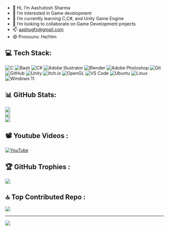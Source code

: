 - 👋 Hi, I’m Aashutosh Sharma
- 👀 I’m interested in Game development
- 🌱 I’m currently learning C,C#, and Unity Game Engine
- 💞️ I’m looking to collaborate on Game Development projects
- 📫 aashugfx@gmail.com
- 😄 Pronouns: He/Him


## 💻 Tech Stack:
![C](https://img.shields.io/badge/c-%2300599C.svg?style=flat&logo=c&logoColor=white) 
![Bash](https://img.shields.io/badge/-Bash-4EAA25?style=flat&logo=GNU%20Bash&logoColor=ffffff) 
![C#](https://img.shields.io/badge/c%23-%23239120.svg?style=flat&logo=csharp&logoColor=white) 
![Adobe Illustrator](https://img.shields.io/badge/adobe%20illustrator-%23FF9A00.svg?style=flat&logo=adobe%20illustrator&logoColor=white) 
![Blender](https://img.shields.io/badge/blender-%23F5792A.svg?style=flat&logo=blender&logoColor=white) 
![Adobe Photoshop](https://img.shields.io/badge/adobe%20photoshop-%2331A8FF.svg?style=flat&logo=adobe%20photoshop&logoColor=white) 
![Git](https://img.shields.io/badge/git-%23F05033.svg?style=flat&logo=git&logoColor=white) 
![GitHub](https://img.shields.io/badge/github-%23121011.svg?style=flat&logo=github&logoColor=white) 
![Unity](https://img.shields.io/badge/unity-%23000000.svg?style=flat&logo=unity&logoColor=white) 
![Itch.io](https://img.shields.io/badge/Itch-%23FF0B34.svg?style=flat&logo=Itch.io&logoColor=white) 
![OpenGL](https://img.shields.io/badge/OpenGL-white?logo=OpenGL&style=flat) 
![VS Code](https://img.shields.io/badge/VS%20Code-%23007ACC.svg?style=flat&logo=visual-studio-code&logoColor=white) 
![Ubuntu](https://img.shields.io/badge/ubuntu-%23E95420.svg?style=flat&logo=ubuntu&logoColor=white) 
![Linux](https://img.shields.io/badge/linux-%23FCC624.svg?style=flat&logo=linux&logoColor=black) 
![Windows 11](https://img.shields.io/badge/windows%2011-%230078D4.svg?style=flat&logo=windows11&logoColor=white)




## 📊 GitHub Stats:
![](https://github-readme-stats.vercel.app/api?username=daplixo&theme=radical&hide_border=true&include_all_commits=false&count_private=false)<br/>
![](https://github-readme-streak-stats.herokuapp.com/?user=your_username&theme=radical&hide_border=true)<br/>
![](https://github-readme-stats.vercel.app/api/top-langs/?username=daplixo&theme=radical&hide_border=true&include_all_commits=false&count_private=false&layout=compact)

## 📽 Youtube Videos :
[![YouTube](http://i.ytimg.com/vi/SuinWdgqDEY/hqdefault.jpg)](https://www.youtube.com/watch?v=SuinWdgqDEY)

## 🏆 GitHub Trophies :
![](https://github-profile-trophy.vercel.app/?username=daplixo&theme=radical&no-frame=true&no-bg=true&margin-w=4)

## 🔝 Top Contributed Repo :
![](https://github-contributor-stats.vercel.app/api?username=daplixo&limit=5&theme=radical&combine_all_yearly_contributions=true)

---
[![](https://visitcount.itsvg.in/api?id=daplixo&icon=0&color=0)](https://visitcount.itsvg.in)

<!-- Proudly created with GPRM ( https://gprm.itsvg.in ) -->

